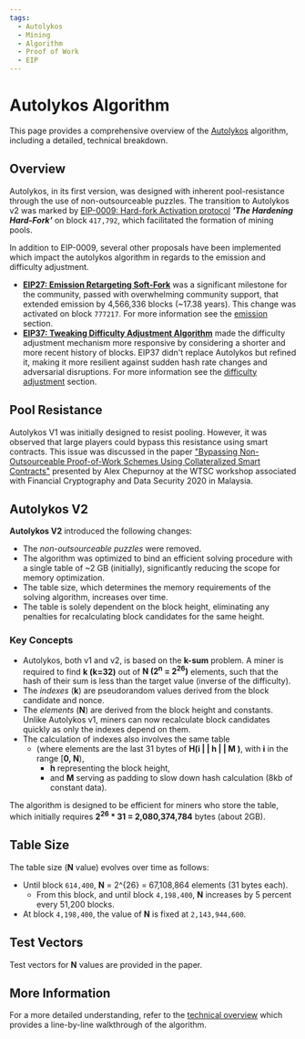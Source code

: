 ```yaml
---
tags:
  - Autolykos
  - Mining
  - Algorithm
  - Proof of Work
  - EIP
---
```


# Autolykos Algorithm

This page provides a comprehensive overview of the [Autolykos](https://www.docdroid.net/mcoitvK/ergopow-pdf) algorithm, including a detailed, technical breakdown.

## Overview

Autolykos, in its first version, was designed with inherent pool-resistance through the use of non-outsourceable puzzles.
The transition to Autolykos v2 was marked by [EIP-0009: Hard-fork Activation protocol](eip9.md) ***'The Hardening Hard-Fork'*** on block `417,792`, which facilitated the formation of mining pools.

In addition to EIP-0009, several other proposals have been implemented which impact the autolykos algorithm in regards to the emission and difficulty adjustment.

- [**EIP27: Emission Retargeting Soft-Fork**](eip27.md) was a significant milestone for the community, passed with overwhelming community support, that extended emission by 4,566,336 blocks (~17.38 years). This change was activated on block `777217`. For more information see the [emission](emission.md) section.
- [**EIP37: Tweaking Difficulty Adjustment Algorithm**](eip37.md) made the difficulty adjustment mechanism more responsive by considering a shorter and more recent history of blocks. EIP37 didn't replace Autolykos but refined it, making it more resilient against sudden hash rate changes and adversarial disruptions. For more information see the [difficulty adjustment](difficulty.md) section.

## Pool Resistance

Autolykos V1 was initially designed to resist pooling. However, it was observed that large players could bypass this resistance using smart contracts. This issue was discussed in the paper ["Bypassing Non-Outsourceable Proof-of-Work Schemes Using Collateralized Smart Contracts"](https://ia.cr/2020/044) presented by Alex Chepurnoy at the WTSC workshop associated with Financial Cryptography and Data Security 2020 in Malaysia.

## Autolykos V2

**Autolykos V2** introduced the following changes:

- The *non-outsourceable puzzles* were removed.
- The algorithm was optimized to bind an efficient solving procedure with a single table of ~2 GB (initially), significantly reducing the scope for memory optimization.
- The table size, which determines the memory requirements of the solving algorithm, increases over time.
- The table is solely dependent on the block height, eliminating any penalties for recalculating block candidates for the same height.

### Key Concepts

- Autolykos, both v1 and v2, is based on the **k-sum** problem. A miner is required to find **k (k=32)** out of **N (2<sup>n</sup> = 2<sup>26</sup>)** elements, such that the hash of their sum is less than the target value (inverse of the difficulty).
- The *indexes* (**k**) are pseudorandom values derived from the block candidate and nonce.
- The *elements* (**N**) are derived from the block height and constants. Unlike Autolykos v1, miners can now recalculate block candidates quickly as only the indexes depend on them.
- The calculation of indexes also involves the same table
  - (where elements are the last 31 bytes of **H(i | | h | | M )**, with **i** in the range [**0, N**),
    - **h** representing the block height,
    - and **M** serving as padding to slow down hash calculation (8kb of constant data).

The algorithm is designed to be efficient for miners who store the table, which initially requires **2<sup>26</sup> * 31 = 2,080,374,784** bytes (about 2GB).

## Table Size

The table size (**N** value) evolves over time as follows:

- Until block `614,400`, **N** = 2^{26} = 67,108,864 elements (31 bytes each).
  - From this block, and until block `4,198,400`, **N** increases by 5 percent every 51,200 blocks.
- At block `4,198,400`, the value of **N** is fixed at `2,143,944,600`.

## Test Vectors

Test vectors for **N** values are provided in the paper.

## More Information

For a more detailed understanding, refer to the [technical overview](algo-technical.md) which provides a line-by-line walkthrough of the algorithm.
